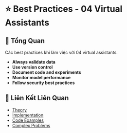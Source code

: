 # ⭐ Best Practices - 04 Virtual Assistants

## 🎯 Tổng Quan

Các best practices khi làm việc với 04 virtual assistants.

- **Always validate data**
- **Use version control**
- **Document code and experiments**
- **Monitor model performance**
- **Follow security best practices**

## 🔗 Liên Kết Liên Quan

- [Theory](./THEORY_04_virtual_assistants.md)
- [Implementation](./IMPLEMENTATION_04_virtual_assistants.md)
- [Code Examples](./CODE_EXAMPLES_04_virtual_assistants.md)
- [Complex Problems](./COMPLEX_PROBLEMS.md)
